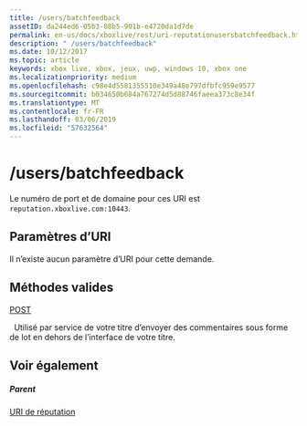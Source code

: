 ```yaml
---
title: /users/batchfeedback
assetID: da244ed6-05b3-08b5-901b-e4720da1d7de
permalink: en-us/docs/xboxlive/rest/uri-reputationusersbatchfeedback.html
description: " /users/batchfeedback"
ms.date: 10/12/2017
ms.topic: article
keywords: xbox live, xbox, jeux, uwp, windows 10, xbox one
ms.localizationpriority: medium
ms.openlocfilehash: c98e4d5581355510e349a48e797dfbfc959e9577
ms.sourcegitcommit: b034650b684a767274d5d88746faeea373c8e34f
ms.translationtype: MT
ms.contentlocale: fr-FR
ms.lasthandoff: 03/06/2019
ms.locfileid: "57632564"
---
```

# <a name="usersbatchfeedback"></a>/users/batchfeedback
 
Le numéro de port et de domaine pour ces URI est `reputation.xboxlive.com:10443`.
 
<a id="ID4EW"></a>

 
## <a name="uri-parameters"></a>Paramètres d’URI
 
Il n’existe aucun paramètre d’URI pour cette demande.
  
<a id="ID4E6"></a>

 
## <a name="valid-methods"></a>Méthodes valides

[POST](uri-reputationusersbatchfeedbackpost.md)

&nbsp;&nbsp;Utilisé par service de votre titre d’envoyer des commentaires sous forme de lot en dehors de l’interface de votre titre.
 
<a id="ID4EJB"></a>

 
## <a name="see-also"></a>Voir également
 
<a id="ID4ELB"></a>

 
##### <a name="parent"></a>Parent 

[URI de réputation](atoc-reference-reputation.md)

   